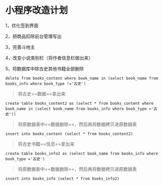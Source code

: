 # 小程序改造计划



1，优化签到界面

2，把商品扣除前台管理写出

3，完善斗地主

4，改变小说类别栏（将作者信息栏做出来）

5，将数据库中除古史其他书籍全部删除

```mysql
delete from books_content where book_name in (select book_name from books_info where book_type !='古史')
```



> 将古史==数据==拿出来

```mysql
create table books_content2 as (select * from books_content where book_name in (select book_name from books_info where book_type ='古史'))
```

> 将原数据表中==数据删除==，然后再将数据拷贝进原数据表

```mysql
insert into books_content (select * from books_content2)
```

>将古史书籍==信息==拿出来

```mysql
create table books_info2 as (select book_name from books_info where book_type ='古史')
```

> 将原数据表中==数据删除==，然后再将数据拷贝进原数据表

```mysql
insert into books_info (select * from books_info2)
```